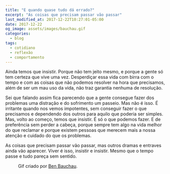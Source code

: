 ```yaml
---
title: "E quando quase tudo dá errado?"
excerpt: "As coisas que precisam passar vão passar"
last_modified_at: 2017-12-22T10:27:01-05:00
date: 2017-12-22
og_image: assets/images/bauchau.gif
categories:
  - blog
tags: 
  - cotidiano
  - reflexão
  - comportamento
---
```


Ainda temos que insistir. Porque não tem jeito mesmo, e porque a gente só tem certeza que vive uma vez. Desperdiçar essa vida com birra com o tempo e com as coisas que não podemos resolver na hora que precisamos, além de ser um mau uso da vida, não traz garantia nenhuma de resolução.

Sei que falando assim fica parecendo que a gente consegue fazer dos problemas uma distração e do sofrimento um passeio. Mas não é isso. É irritante quando nos vemos impotentes, sem conseguir fazer o que precisamos e dependendo dos outros para aquilo que poderia ser simples. Mas, volto ao começo, temos que insistir. É só o que podemos fazer. E de preferência sem perder a cabeça, porque sempre tem algo na vida melhor do que reclamar e porque existem pessoas que merecem mais a nossa atenção e cuidado do que os problemas.

As coisas que precisam passar vão passar, mas outros dramas e entraves ainda vão aparecer. Viver é isso, insistir e insistir. Mesmo que o tempo passe e tudo pareça sem sentido.

<figure style="width: 400px" class="align-left">
  <img src="{{ site.url }}{{ site.baseurl }}/assets/images/bauchau.gif" alt="">
  <figcaption>Gif criado por <a href="http://www.benbauchau.com/">Ben Bauchau</a>.</figcaption>
</figure> 
